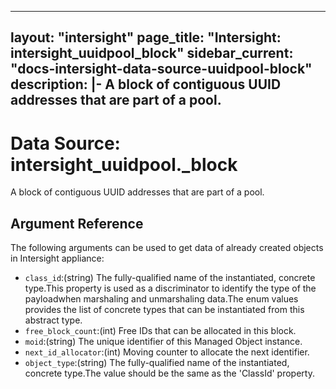 
---
layout: "intersight"
page_title: "Intersight: intersight_uuidpool_block"
sidebar_current: "docs-intersight-data-source-uuidpool-block"
description: |-
A block of contiguous UUID addresses that are part of a pool.
---

# Data Source: intersight_uuidpool._block
A block of contiguous UUID addresses that are part of a pool.
## Argument Reference
The following arguments can be used to get data of already created objects in Intersight appliance:
* `class_id`:(string) The fully-qualified name of the instantiated, concrete type.This property is used as a discriminator to identify the type of the payloadwhen marshaling and unmarshaling data.The enum values provides the list of concrete types that can be instantiated from this abstract type. 
* `free_block_count`:(int) Free IDs that can be allocated in this block. 
* `moid`:(string) The unique identifier of this Managed Object instance. 
* `next_id_allocator`:(int) Moving counter to allocate the next identifier. 
* `object_type`:(string) The fully-qualified name of the instantiated, concrete type.The value should be the same as the 'ClassId' property. 
